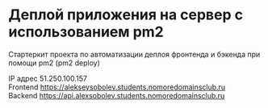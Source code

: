 # Деплой приложения на сервер с использованием pm2

Стартеркит проекта по автоматизации деплоя фронтенда и бэкенда при помощи pm2 (pm2 deploy)

IP адрес 51.250.100.157  
Frontend https://alekseysobolev.students.nomoredomainsclub.ru  
Backend https://api.alexsobolev.students.nomoredomainsclub.ru  
